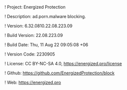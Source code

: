 ! Project: Energized Protection

! Description: ad.porn.malware blocking.

! Version: 6.32.0810.22.08.223.09

! Build Version: 22.08.223.09

! Build Date: Thu, 11 Aug 22 09:05:08 +06

! Version Code: 2230905

! License: CC BY-NC-SA 4.0, https://energized.pro/license

! Github: https://github.com/EnergizedProtection/block

! Web: https://energized.pro
